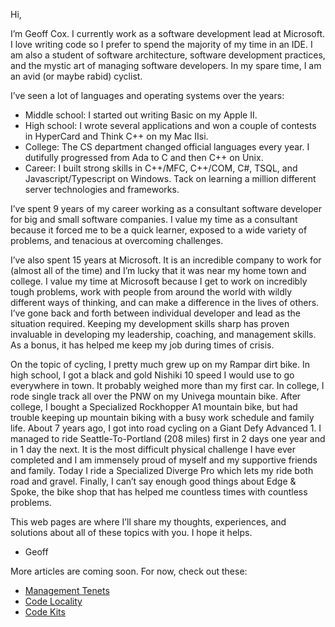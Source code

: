   
Hi,

I’m Geoff Cox.  I currently work as a software development lead at Microsoft.  I love writing code so I prefer to spend the majority of my time in an IDE.  I am also a student of software architecture, software development practices, and the mystic art of managing software developers.  In my spare time, I am an avid (or maybe rabid) cyclist.  

I’ve seen a lot of languages and operating systems over the years:

* Middle school: I started out writing Basic on my Apple II.
* High school: I wrote several applications and won a couple of contests in HyperCard and Think C++ on my Mac IIsi.
* College: The CS department changed official languages every year. I dutifully progressed from Ada to C and then C++ on Unix.
* Career: I built strong skills in C++/MFC, C++/COM, C#, TSQL, and Javascript/Typescript on Windows.  Tack on learning a million different server technologies and frameworks.

I’ve spent 9 years of my career working as a consultant software developer for big and small software companies.  I value my time as a consultant because it forced me to be a quick learner, exposed to a wide variety of problems, and tenacious at overcoming challenges.

I’ve also spent 15 years at Microsoft.  It is an incredible company to work for (almost all of the time) and I’m lucky that it was near my home town and college.  I value my time at Microsoft because I get to work on incredibly tough problems, work with people from around the world with wildly different ways of thinking, and can make a difference in the lives of others. I’ve gone back and forth between individual developer and lead as the situation required.  Keeping my development skills sharp has proven invaluable in developing my leadership, coaching, and management skills.  As a bonus, it has helped me keep my job during times of crisis.

On the topic of cycling, I pretty much grew up on my Rampar dirt bike.  In high school, I got a black and gold Nishiki 10 speed I would use to go everywhere in town.  It probably weighed more than my first car.  In college, I rode single track all over the PNW on my Univega mountain bike.  After college, I bought a Specialized Rockhopper A1 mountain bike, but had trouble keeping up mountain biking with a busy work schedule and family life.  About 7 years ago, I got into road cycling on a Giant Defy Advanced 1.  I managed to ride Seattle-To-Portland (208 miles) first in 2 days one year and in 1 day the next.  It is the most difficult physical challenge I have ever completed and I am immensely proud of myself and my supportive friends and family.  Today I ride a Specialized Diverge Pro which lets my ride both road and gravel.  Finally, I can’t say enough good things about Edge & Spoke, the bike shop that has helped me countless times with countless problems.

This web pages are where I’ll share my thoughts, experiences, and solutions about all of these topics with you.  I hope it helps.

- Geoff

More articles are coming soon.  For now, check out these:
* [Management Tenets](/Management)
* [Code Locality](/Locality)
* [Code Kits](https://github.com/GeoffCox/CodeKits)
